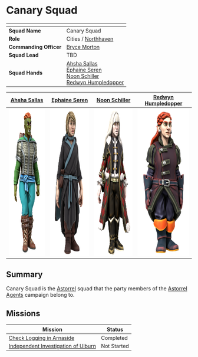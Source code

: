 # Canary Squad

| []() | |
| --- | --- |
| **Squad Name** | Canary Squad | squad.2
| **Role** | Cities / [Northhaven](../../../places/cities/northhaven.md) |
| **Commanding Officer** | [Bryce Morton](../../../characters/bryce-morton.md) |
| **Squad Lead** | TBD |
| **Squad Hands** | [Ahsha Sallas](../../../characters/ahsha-sallas.md)<br>[Ephaine Seren](../../../characters/ephaine-seren.md)<br>[Noon Schiller](../../../characters/noon-schiller.md)<br>[Redwyn Humpledopper](../../../characters/redwyn-humpledopper.md) |

| [Ahsha Sallas](../../../characters/ahsha-sallas.md) | [Ephaine Seren](../../../characters/ephaine-seren.md) | [Noon Schiller](../../../characters/noon-schiller.md) | [Redwyn Humpledopper](../../../characters/redwyn-humpledopper.md) |
|:---:|:---:|:---:|:---:|
| <img src="https://raw.githubusercontent.com/jesskelsall/astarus-images/main/characters/portraits/b0b553e82a907ff3.png" height="400" /> | <img src="https://raw.githubusercontent.com/jesskelsall/astarus-images/main/characters/portraits/3840bf1d6c005683.png" height="400" /> | <img src="https://raw.githubusercontent.com/jesskelsall/astarus-images/main/characters/portraits/ec514d55f424de69.png" height="400" /> | <img src="https://raw.githubusercontent.com/jesskelsall/astarus-images/main/characters/portraits/04a625d21baed3cb.png" height="400" /> |

## Summary

Canary Squad is the [Astorrel](../astorrel.md) squad that the party members of the [Astorrel Agents](../../../campaigns/astorrel-agents.md) campaign belong to.

## Missions

| Mission | Status |
| --- | --- |
| [Check Logging in Arnaside](../../../storylines/ended/check-logging-in-arnaside.md) | Completed |
| [Independent Investigation of Ulburn](../../../storylines/independent-investigation-of-ulburn.md) | Not Started |

